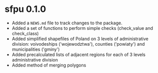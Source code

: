 # sfpu 0.1.0

* Added a `NEWS.md` file to track changes to the package.
* Added a set of functions to perform simple checks (check_value and check_class)
* Added simplified shapefiles of Poland on 3 levels of administrative division: voivodeships ('wojewodztwa'), counties ('powiaty') and municipalities ('gminy') 
* Added precalculated lists of adjacent regions for each of 3 levels administrative division
* Added method of merging polygons

